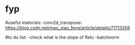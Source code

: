 # fyp

#useful materials:
conv2d_transpose:
https://blog.csdn.net/mao_xiao_feng/article/details/71713358


#to do list:
-check what is the slope of Relu
-batchnorm
